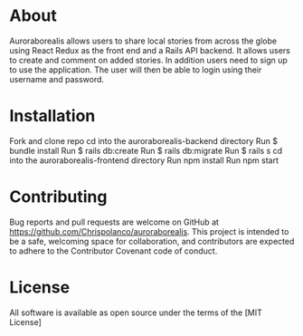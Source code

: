 # About
Auroraborealis allows users to share local stories from across the globe using React Redux as the front end and a Rails API backend. It allows users to create and comment on added stories. In addition users need to sign up to use the application. The user will then be able to login using their username and password. 

# Installation
Fork and clone repo
cd into the auroraborealis-backend directory
Run $ bundle install
Run $ rails db:create
Run $ rails db:migrate
Run $ rails s
cd into the auroraborealis-frontend directory
Run npm install
Run npm start

# Contributing
Bug reports and pull requests are welcome on GitHub at https://github.com/Chrispolanco/auroraborealis. This project is intended to be a safe, welcoming space for collaboration, and contributors are expected to adhere to the Contributor Covenant code of conduct.

# License
All software is available as open source under the terms of the [MIT License]